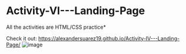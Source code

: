 # Activity-VI---Landing-Page
All the activities are HTML/CSS practice*

Check it out: https://alexandersuarez19.github.io/Activity-IV---Landing-Page/
![image](https://github.com/AlexanderSuarez19/Activity-IV---Landing-Page/assets/118855434/7796fdf9-49be-4d39-b54e-4286b6969379)
